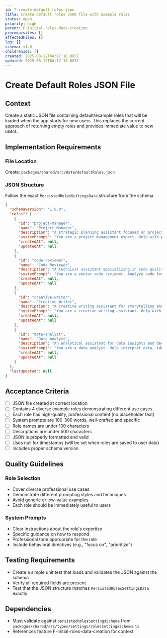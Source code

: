 ```yaml
---
id: T-create-default-roles-json
title: Create default roles JSON file with example roles
status: open
priority: high
parent: F-initial-roles-data-creation
prerequisites: []
affectedFiles: {}
log: []
schema: v1.0
childrenIds: []
created: 2025-08-12T04:17:18.085Z
updated: 2025-08-12T04:17:18.085Z
---
```


# Create Default Roles JSON File

## Context

Create a static JSON file containing default/example roles that will be loaded when the app starts for new users. This replaces the current approach of returning empty roles and provides immediate value to new users.

## Implementation Requirements

### File Location

Create: `packages/shared/src/data/defaultRoles.json`

### JSON Structure

Follow the exact `PersistedRolesSettingsData` structure from the schema:

```json
{
  "schemaVersion": "1.0.0",
  "roles": [
    {
      "id": "project-manager",
      "name": "Project Manager",
      "description": "A strategic planning assistant focused on project coordination and team management",
      "systemPrompt": "You are a project management expert. Help with planning, task coordination, resource allocation, and team communication. Focus on practical solutions and clear action items.",
      "createdAt": null,
      "updatedAt": null
    },
    {
      "id": "code-reviewer",
      "name": "Code Reviewer",
      "description": "A technical assistant specializing in code quality and best practices",
      "systemPrompt": "You are a senior code reviewer. Analyze code for quality, security, performance, and maintainability. Provide constructive feedback following industry best practices and clean code principles.",
      "createdAt": null,
      "updatedAt": null
    },
    {
      "id": "creative-writer",
      "name": "Creative Writer",
      "description": "A creative writing assistant for storytelling and content creation",
      "systemPrompt": "You are a creative writing assistant. Help with storytelling, character development, plot structure, and engaging content creation. Be imaginative, inspiring, and focus on narrative craft.",
      "createdAt": null,
      "updatedAt": null
    },
    {
      "id": "data-analyst",
      "name": "Data Analyst",
      "description": "An analytical assistant for data insights and decision support",
      "systemPrompt": "You are a data analyst. Help interpret data, identify patterns, create insights, and support data-driven decision making. Focus on clear explanations and actionable recommendations.",
      "createdAt": null,
      "updatedAt": null
    }
  ],
  "lastUpdated": null
}
```

## Acceptance Criteria

- [ ] JSON file created at correct location
- [ ] Contains 4 diverse example roles demonstrating different use cases
- [ ] Each role has high-quality, professional content (no placeholder text)
- [ ] System prompts are 100-300 words, well-crafted and specific
- [ ] Role names are under 100 characters
- [ ] Descriptions are under 500 characters
- [ ] JSON is properly formatted and valid
- [ ] Uses null for timestamps (will be set when roles are saved to user data)
- [ ] Includes proper schema version

## Quality Guidelines

### Role Selection

- Cover diverse professional use cases
- Demonstrate different prompting styles and techniques
- Avoid generic or low-value examples
- Each role should be immediately useful to users

### System Prompts

- Clear instructions about the role's expertise
- Specific guidance on how to respond
- Professional tone appropriate for the role
- Include behavioral directives (e.g., "focus on", "prioritize")

## Testing Requirements

- Create a simple unit test that loads and validates the JSON against the schema
- Verify all required fields are present
- Test that the JSON structure matches `PersistedRolesSettingsData` exactly

## Dependencies

- Must validate against `persistedRolesSettingsSchema` from `packages/shared/src/types/settings/rolesSettingsSchema.ts`
- References feature F-initial-roles-data-creation for context
